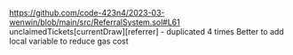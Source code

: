 https://github.com/code-423n4/2023-03-wenwin/blob/main/src/ReferralSystem.sol#L61
unclaimedTickets[currentDraw][referrer] - duplicated 4 times
Better to add local variable to reduce gas cost